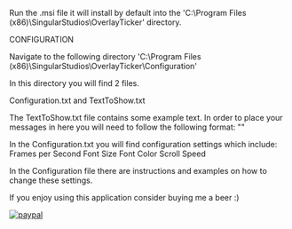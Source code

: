 Run the .msi file it will install by default into the 'C:\Program Files (x86)\SingularStudios\OverlayTicker' directory.

CONFIGURATION

Navigate to the following directory 'C:\Program Files (x86)\SingularStudios\OverlayTicker\Configuration'

In this directory you will find 2 files.

Configuration.txt and TextToShow.txt

The TextToShow.txt file contains some example text. In order to place your messages in here you will need to follow the following format:
"<message>" <time in minutes to display>
  
In the Configuration.txt you will find configuration settings which include:
Frames per Second
Font Size
Font Color
Scroll Speed


In the Configuration file there are instructions and examples on how to change these settings.

If you enjoy using this application consider buying me a beer :)


[![paypal](https://www.paypalobjects.com/en_US/i/btn/btn_donateCC_LG.gif)](https://www.paypal.com/cgi-bin/webscr?cmd=_donations&business=FSVS59CVZXR6C)
